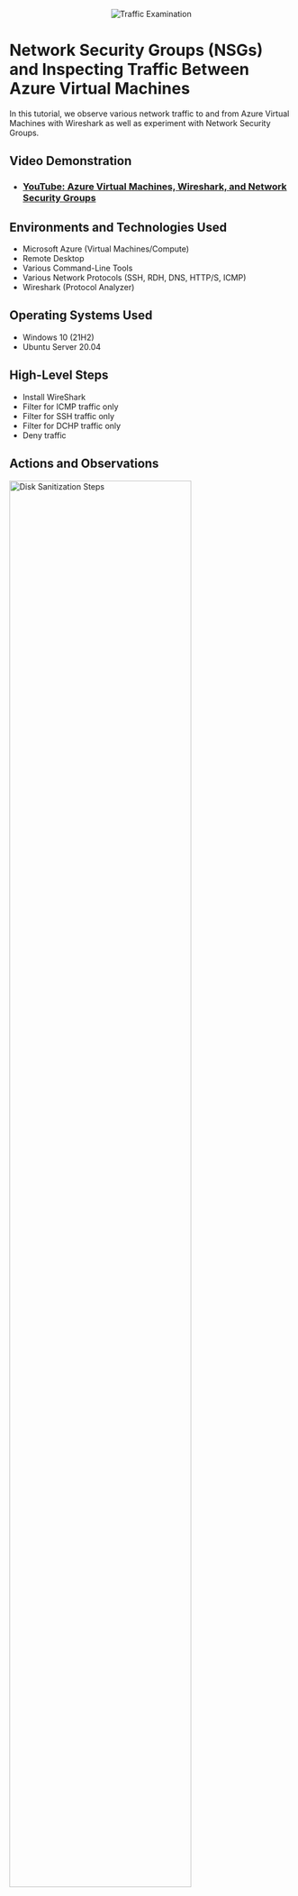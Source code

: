 <p align="center">
<img src="https://i.imgur.com/Ua7udoS.png" alt="Traffic Examination"/>
</p>

<h1>Network Security Groups (NSGs) and Inspecting Traffic Between Azure Virtual Machines</h1>
In this tutorial, we observe various network traffic to and from Azure Virtual Machines with Wireshark as well as experiment with Network Security Groups. <br />


<h2>Video Demonstration</h2>

- ### [YouTube: Azure Virtual Machines, Wireshark, and Network Security Groups](https://www.youtube.com)

<h2>Environments and Technologies Used</h2>

- Microsoft Azure (Virtual Machines/Compute)
- Remote Desktop
- Various Command-Line Tools
- Various Network Protocols (SSH, RDH, DNS, HTTP/S, ICMP)
- Wireshark (Protocol Analyzer)

<h2>Operating Systems Used </h2>

- Windows 10 (21H2)
- Ubuntu Server 20.04

<h2>High-Level Steps</h2>

- Install WireShark
- Filter for ICMP traffic only
- Filter for SSH traffic only
- Filter for DCHP traffic only
- Deny traffic 

<h2>Actions and Observations</h2>

<p>
<img src="https://i.imgur.com/WdjgGJp.png" height="80%" width="80%" alt="Disk Sanitization Steps"/>
</p>
<p>
 Installing wireshark in order to watch traffic.
</p>
<br />

<p>
<img src="https://i.imgur.com/oBm2TxG.png" height="80%" width="80%" alt="Disk Sanitization Steps"/>
</p>
<p>
I opened powershell then pinged my VM's private ip address. Afterwards, I set used wireshark to traffic the ICMP
</p>
<br />

<p>
<img src="https://i.imgur.com/DJmEXEB.png" height="80%" width="80%" alt="Disk Sanitization Steps"/>
</p>
<p>
Lorem ipsum dolor sit amet, consectetur adipiscing elit, sed do eiusmod tempor incididunt ut labore et dolore magna aliqua. Ut enim ad minim veniam, quis nostrud exercitation ullamco laboris nisi ut aliquip ex ea commodo consequat. Duis aute irure dolor in reprehenderit in voluptate velit esse cillum dolore eu fugiat nulla pariatur.
</p>
<br />
